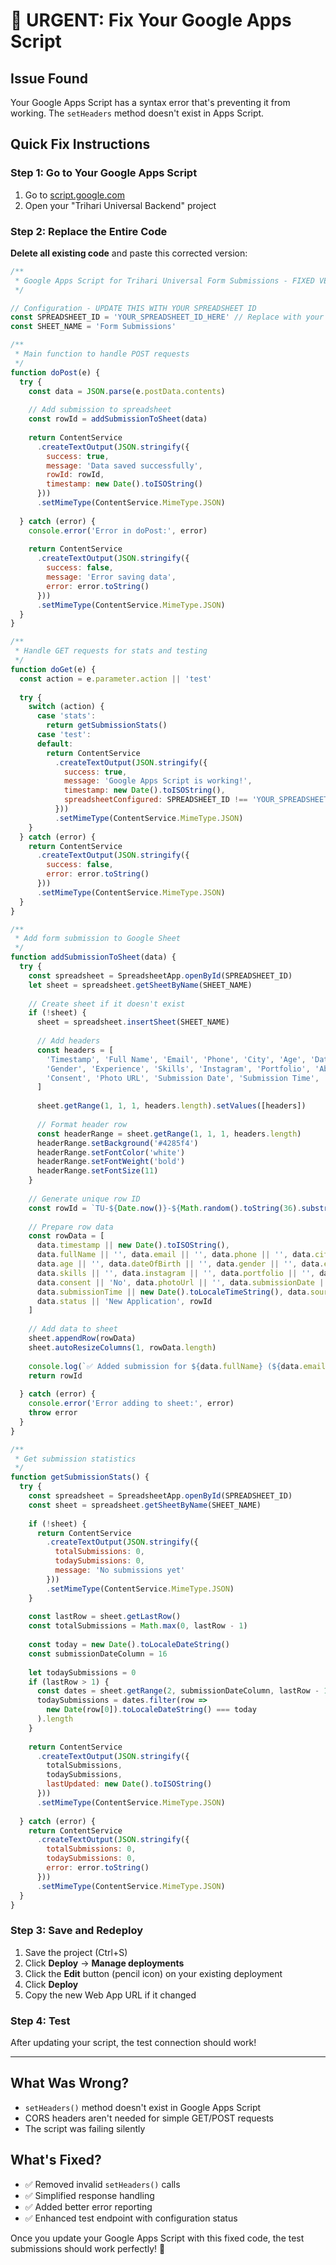 # 🚨 URGENT: Fix Your Google Apps Script

## Issue Found
Your Google Apps Script has a syntax error that's preventing it from working. The `setHeaders` method doesn't exist in Apps Script.

## Quick Fix Instructions

### Step 1: Go to Your Google Apps Script
1. Go to [script.google.com](https://script.google.com)
2. Open your "Trihari Universal Backend" project

### Step 2: Replace the Entire Code
**Delete all existing code** and paste this corrected version:

```javascript
/**
 * Google Apps Script for Trihari Universal Form Submissions - FIXED VERSION
 */

// Configuration - UPDATE THIS WITH YOUR SPREADSHEET ID
const SPREADSHEET_ID = 'YOUR_SPREADSHEET_ID_HERE' // Replace with your Google Sheet ID
const SHEET_NAME = 'Form Submissions'

/**
 * Main function to handle POST requests
 */
function doPost(e) {
  try {
    const data = JSON.parse(e.postData.contents)
    
    // Add submission to spreadsheet
    const rowId = addSubmissionToSheet(data)
    
    return ContentService
      .createTextOutput(JSON.stringify({
        success: true,
        message: 'Data saved successfully',
        rowId: rowId,
        timestamp: new Date().toISOString()
      }))
      .setMimeType(ContentService.MimeType.JSON)
      
  } catch (error) {
    console.error('Error in doPost:', error)
    
    return ContentService
      .createTextOutput(JSON.stringify({
        success: false,
        message: 'Error saving data',
        error: error.toString()
      }))
      .setMimeType(ContentService.MimeType.JSON)
  }
}

/**
 * Handle GET requests for stats and testing
 */
function doGet(e) {
  const action = e.parameter.action || 'test'
  
  try {
    switch (action) {
      case 'stats':
        return getSubmissionStats()
      case 'test':
      default:
        return ContentService
          .createTextOutput(JSON.stringify({
            success: true,
            message: 'Google Apps Script is working!',
            timestamp: new Date().toISOString(),
            spreadsheetConfigured: SPREADSHEET_ID !== 'YOUR_SPREADSHEET_ID_HERE'
          }))
          .setMimeType(ContentService.MimeType.JSON)
    }
  } catch (error) {
    return ContentService
      .createTextOutput(JSON.stringify({
        success: false,
        error: error.toString()
      }))
      .setMimeType(ContentService.MimeType.JSON)
  }
}

/**
 * Add form submission to Google Sheet
 */
function addSubmissionToSheet(data) {
  try {
    const spreadsheet = SpreadsheetApp.openById(SPREADSHEET_ID)
    let sheet = spreadsheet.getSheetByName(SHEET_NAME)
    
    // Create sheet if it doesn't exist
    if (!sheet) {
      sheet = spreadsheet.insertSheet(SHEET_NAME)
      
      // Add headers
      const headers = [
        'Timestamp', 'Full Name', 'Email', 'Phone', 'City', 'Age', 'Date of Birth',
        'Gender', 'Experience', 'Skills', 'Instagram', 'Portfolio', 'About Yourself',
        'Consent', 'Photo URL', 'Submission Date', 'Submission Time', 'Source', 'Status', 'Row ID'
      ]
      
      sheet.getRange(1, 1, 1, headers.length).setValues([headers])
      
      // Format header row
      const headerRange = sheet.getRange(1, 1, 1, headers.length)
      headerRange.setBackground('#4285f4')
      headerRange.setFontColor('white')
      headerRange.setFontWeight('bold')
      headerRange.setFontSize(11)
    }
    
    // Generate unique row ID
    const rowId = `TU-${Date.now()}-${Math.random().toString(36).substr(2, 9)}`
    
    // Prepare row data
    const rowData = [
      data.timestamp || new Date().toISOString(),
      data.fullName || '', data.email || '', data.phone || '', data.city || '',
      data.age || '', data.dateOfBirth || '', data.gender || '', data.experience || '',
      data.skills || '', data.instagram || '', data.portfolio || '', data.aboutYourself || '',
      data.consent || 'No', data.photoUrl || '', data.submissionDate || new Date().toLocaleDateString(),
      data.submissionTime || new Date().toLocaleTimeString(), data.source || 'Website',
      data.status || 'New Application', rowId
    ]
    
    // Add data to sheet
    sheet.appendRow(rowData)
    sheet.autoResizeColumns(1, rowData.length)
    
    console.log(`✅ Added submission for ${data.fullName} (${data.email})`)
    return rowId
    
  } catch (error) {
    console.error('Error adding to sheet:', error)
    throw error
  }
}

/**
 * Get submission statistics
 */
function getSubmissionStats() {
  try {
    const spreadsheet = SpreadsheetApp.openById(SPREADSHEET_ID)
    const sheet = spreadsheet.getSheetByName(SHEET_NAME)
    
    if (!sheet) {
      return ContentService
        .createTextOutput(JSON.stringify({
          totalSubmissions: 0,
          todaySubmissions: 0,
          message: 'No submissions yet'
        }))
        .setMimeType(ContentService.MimeType.JSON)
    }
    
    const lastRow = sheet.getLastRow()
    const totalSubmissions = Math.max(0, lastRow - 1)
    
    const today = new Date().toLocaleDateString()
    const submissionDateColumn = 16
    
    let todaySubmissions = 0
    if (lastRow > 1) {
      const dates = sheet.getRange(2, submissionDateColumn, lastRow - 1, 1).getValues()
      todaySubmissions = dates.filter(row => 
        new Date(row[0]).toLocaleDateString() === today
      ).length
    }
    
    return ContentService
      .createTextOutput(JSON.stringify({
        totalSubmissions,
        todaySubmissions,
        lastUpdated: new Date().toISOString()
      }))
      .setMimeType(ContentService.MimeType.JSON)
      
  } catch (error) {
    return ContentService
      .createTextOutput(JSON.stringify({
        totalSubmissions: 0,
        todaySubmissions: 0,
        error: error.toString()
      }))
      .setMimeType(ContentService.MimeType.JSON)
  }
}
```

### Step 3: Save and Redeploy
1. Save the project (Ctrl+S)
2. Click **Deploy** → **Manage deployments**
3. Click the **Edit** button (pencil icon) on your existing deployment
4. Click **Deploy**
5. Copy the new Web App URL if it changed

### Step 4: Test
After updating your script, the test connection should work!

---

## What Was Wrong?
- `setHeaders()` method doesn't exist in Google Apps Script
- CORS headers aren't needed for simple GET/POST requests
- The script was failing silently

## What's Fixed?
- ✅ Removed invalid `setHeaders()` calls  
- ✅ Simplified response handling
- ✅ Added better error reporting
- ✅ Enhanced test endpoint with configuration status

Once you update your Google Apps Script with this fixed code, the test submissions should work perfectly! 🚀
